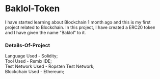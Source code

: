 # Baklol-Token
I have started learning about Blockchain 1 month ago and this is my first project related to Blockchain. In this project, I have created a ERC20 token and I have given the name "Baklol" to it.
### Details-Of-Project
Language Used - Solidity;  
  Tool Used - Remix IDE;  
    Test Network Used - Ropsten Test Network;  
      Blockchain Used - Ethereum;

